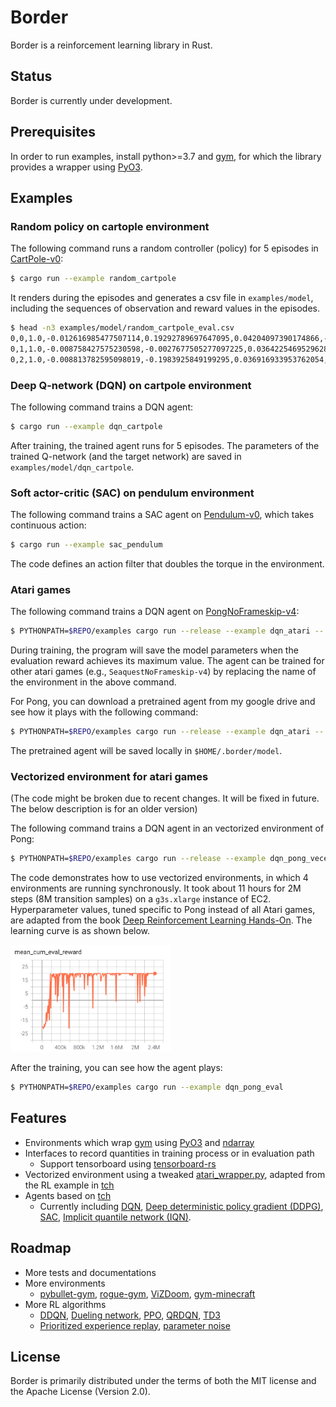 # Border

Border is a reinforcement learning library in Rust.

## Status

Border is currently under development.

## Prerequisites

In order to run examples, install python>=3.7 and [gym](https://gym.openai.com), for which the library provides a wrapper using [PyO3](https://crates.io/crates/pyo3).

## Examples

### Random policy on cartople environment

The following command runs a random controller (policy) for 5 episodes in [CartPole-v0](https://gym.openai.com/envs/CartPole-v0/):

  ```bash
  $ cargo run --example random_cartpole
  ```

  It renders during the episodes and generates a csv file in `examples/model`, including the sequences of observation and reward values in the episodes.

  ```bash
  $ head -n3 examples/model/random_cartpole_eval.csv
  0,0,1.0,-0.012616985477507114,0.19292789697647095,0.04204097390174866,-0.2809212803840637
  0,1,1.0,-0.008758427575230598,-0.0027677505277097225,0.036422546952962875,0.024719225242733955
  0,2,1.0,-0.008813782595098019,-0.1983925849199295,0.036916933953762054,0.3286677300930023
  ```

### Deep Q-network (DQN) on cartpole environment

The following command trains a DQN agent:

  ```bash
  $ cargo run --example dqn_cartpole
  ```

  After training, the trained agent runs for 5 episodes. The parameters of the trained Q-network (and the target network) are saved in `examples/model/dqn_cartpole`.

### Soft actor-critic (SAC) on pendulum environment

The following command trains a SAC agent on [Pendulum-v0](https://gym.openai.com/envs/Pendulum-v0/), which takes continuous action:

  ```bash
  $ cargo run --example sac_pendulum
  ```

  The code defines an action filter that doubles the torque in the environment.

### Atari games

The following command trains a DQN agent on [PongNoFrameskip-v4](https://gym.openai.com/envs/Pong-v0/):

  ```bash
  $ PYTHONPATH=$REPO/examples cargo run --release --example dqn_atari -- PongNoFrameskip-v4
  ```

During training, the program will save the model parameters when the evaluation reward achieves its maximum value. The agent can be trained for other atari games (e.g., `SeaquestNoFrameskip-v4`) by replacing the name of the environment in the above command.

For Pong, you can download a pretrained agent from my google drive and see how it plays with the following command:

  ```bash
  $ PYTHONPATH=$REPO/examples cargo run --release --example dqn_atari -- PongNoFrameskip-v4 --play-gdrive
  ```

The pretrained agent will be saved locally in `$HOME/.border/model`.

### Vectorized environment for atari games

(The code might be broken due to recent changes. It will be fixed in future. The below description is for an older version)

The following command trains a DQN agent in an vectorized environment of Pong:

  ```bash
  $ PYTHONPATH=$REPO/examples cargo run --release --example dqn_pong_vecenv
  ```

  The code demonstrates how to use vectorized environments, in which 4 environments are running synchronously. It took about 11 hours for 2M steps (8M transition samples) on a `g3s.xlarge` instance of EC2. Hyperparameter values, tuned specific to Pong instead of all Atari games, are adapted from the book [Deep Reinforcement Learning Hands-On](https://www.packtpub.com/product/deep-reinforcement-learning-hands-on-second-edition/9781838826994). The learning curve is as shown below.

  <img src="learning_curve.png" width="256">

  After the training, you can see how the agent plays:

  ```bash
  $ PYTHONPATH=$REPO/examples cargo run --example dqn_pong_eval
  ```

## Features

* Environments which wrap [gym](https://gym.openai.com) using [PyO3](https://crates.io/crates/pyo3) and [ndarray](https://crates.io/crates/ndarray)
* Interfaces to record quantities in training process or in evaluation path
  * Support tensorboard using [tensorboard-rs](https://crates.io/crates/tensorboard-rs)
* Vectorized environment using a tweaked [atari_wrapper.py](https://github.com/taku-y/border/blob/main/examples/atari_wrappers.py), adapted from the RL example in [tch](https://crates.io/crates/tch)
* Agents based on [tch](https://crates.io/crates/tch)
  * Currently including [DQN](https://arxiv.org/abs/1312.5602), [Deep deterministic policy gradient (DDPG)](https://arxiv.org/abs/1509.02971), [SAC](https://arxiv.org/abs/1801.01290), [Implicit quantile network (IQN)](https://arxiv.org/abs/1806.06923).

## Roadmap

* More tests and documentations
* More environments
  * [pybullet-gym](https://github.com/benelot/pybullet-gym), [rogue-gym](https://github.com/kngwyu/rogue-gym), [ViZDoom](https://github.com/mwydmuch/ViZDoom), [gym-minecraft](https://github.com/tambetm/gym-minecraft)
* More RL algorithms
  * [DDQN](https://arxiv.org/abs/1509.06461), [Dueling network](https://arxiv.org/abs/1511.06581), [PPO](https://arxiv.org/abs/1707.06347), [QRDQN](https://arxiv.org/abs/1710.10044), [TD3](https://arxiv.org/abs/1802.09477)
  * [Prioritized experience replay](https://arxiv.org/abs/1511.05952), [parameter noise](https://arxiv.org/abs/1706.01905)

## License

Border is primarily distributed under the terms of both the MIT license and the Apache License (Version 2.0).
